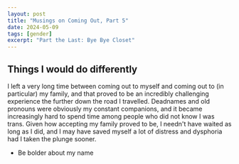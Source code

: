 ```yaml
---
layout: post
title: "Musings on Coming Out, Part 5"
date: 2024-05-09
tags: [gender]
excerpt: "Part the Last: Bye Bye Closet"
---
```


## Things I would do differently

I left a very long time between coming out to myself and coming out to (in particular) my family, and that proved to be an incredibly challenging experience the further down the road I travelled. Deadnames and old pronouns were obviously my constant companions, and it became increasingly hard to spend time among people who did not know I was trans. Given how accepting my family proved to be, I needn't have waited as long as I did, and I may have saved myself a lot of distress and dysphoria had I taken the plunge sooner.


- Be bolder about my name
